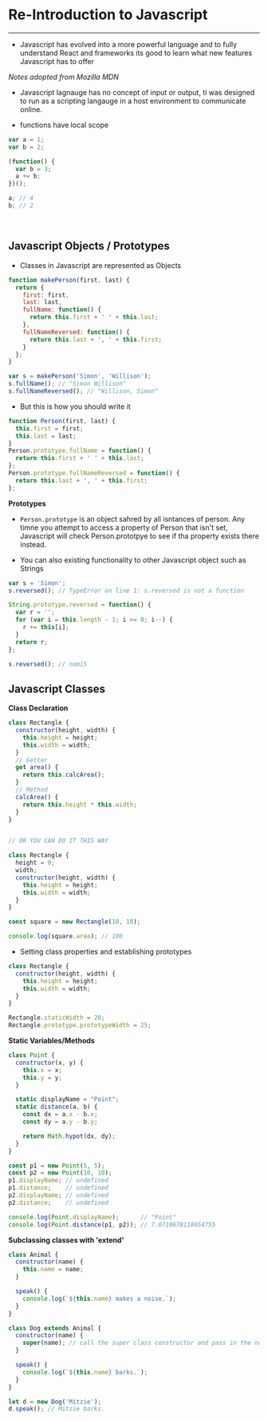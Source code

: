 # Re-Introduction to Javascript 
--- 
* Javascript has evolved into a more powerful language and to fully understand React and frameworks its good to learn what new features Javascript has to offer 

<em> Notes adopted from Mozilla MDN </em>

* Javascript lagnauge has no concept of input or output, ti was designed to run as a scripting langauge in a host environment to communicate online. 

* functions have local scope 

```js
var a = 1;
var b = 2;

(function() {
  var b = 3;
  a += b;
})();

a; // 4
b; // 2
```
<br>

## Javascript Objects / Prototypes
* Classes in Javascript are represented as Objects
```js
function makePerson(first, last) {
  return {
    first: first,
    last: last,
    fullName: function() {
      return this.first + ' ' + this.last;
    },
    fullNameReversed: function() {
      return this.last + ', ' + this.first;
    }
  };
}

var s = makePerson('Simon', 'Willison');
s.fullName(); // "Simon Willison"
s.fullNameReversed(); // "Willison, Simon"
```
* But this is how you should write it

```js
function Person(first, last) {
  this.first = first;
  this.last = last;
}
Person.prototype.fullName = function() {
  return this.first + ' ' + this.last;
};
Person.prototype.fullNameReversed = function() {
  return this.last + ', ' + this.first;
};
```
**Prototypes**

* ```Person.prototype``` is an object sahred by all isntances of person. Any timne you attempt to access a property of Person that isn't set, Javascript will check Person.prototpye to see if tha property exists there instead. 

* You can also existing functionality to other Javascript object such as Strings 

```js
var s = 'Simon';
s.reversed(); // TypeError on line 1: s.reversed is not a function

String.prototype.reversed = function() {
  var r = '';
  for (var i = this.length - 1; i >= 0; i--) {
    r += this[i];
  }
  return r;
};

s.reversed(); // nomiS
```

## Javascript Classes

**Class Declaration**
```js
class Rectangle {
  constructor(height, width) {
    this.height = height;
    this.width = width;
  }
  // Getter
  get area() {
    return this.calcArea();
  }
  // Method
  calcArea() {
    return this.height * this.width;
  }
}


// OR YOU CAN DO IT THIS WAY

class Rectangle {
  height = 0;
  width;
  constructor(height, width) {
    this.height = height;
    this.width = width;
  }
}

const square = new Rectangle(10, 10);

console.log(square.area); // 100
```

* Setting class properties and establishing prototypes
```js
class Rectangle {
  constructor(height, width) {
    this.height = height;
    this.width = width;
  }
}

Rectangle.staticWidth = 20;
Rectangle.prototype.prototypeWidth = 25;
```

**Static Variables/Methods**
```js
class Point {
  constructor(x, y) {
    this.x = x;
    this.y = y;
  }

  static displayName = "Point";
  static distance(a, b) {
    const dx = a.x - b.x;
    const dy = a.y - b.y;

    return Math.hypot(dx, dy);
  }
}

const p1 = new Point(5, 5);
const p2 = new Point(10, 10);
p1.displayName; // undefined
p1.distance;    // undefined
p2.displayName; // undefined
p2.distance;    // undefined

console.log(Point.displayName);      // "Point"
console.log(Point.distance(p1, p2)); // 7.0710678118654755
```


**Subclassing classes with 'extend'**
```js
class Animal {
  constructor(name) {
    this.name = name;
  }

  speak() {
    console.log(`${this.name} makes a noise.`);
  }
}

class Dog extends Animal {
  constructor(name) {
    super(name); // call the super class constructor and pass in the name parameter
  }

  speak() {
    console.log(`${this.name} barks.`);
  }
}

let d = new Dog('Mitzie');
d.speak(); // Mitzie barks.
```